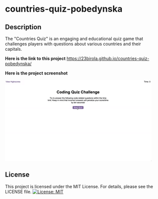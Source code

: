 # countries-quiz-pobedynska

## Description

The "Countries Quiz" is an engaging and educational quiz game that challenges players with questions about various countries and their capitals.

**Here is the link to this project** https://23birola.github.io/countries-quiz-pobedynska/

**Here is the project screenshot**

![game demo](/demo.gif)

## License

This project is licensed under the MIT License. For details, please see the LICENSE file. [![License: MIT](https://img.shields.io/badge/License-MIT-yellow.svg)](https://opensource.org/licenses/MIT)
